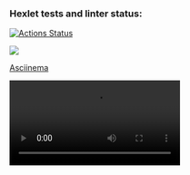 ### Hexlet tests and linter status:
[![Actions Status](https://github.com/HeybeHonest/frontend-project-44/workflows/hexlet-check/badge.svg)](https://github.com/HeybeHonest/frontend-project-44/actions)

<a href="https://codeclimate.com/github/HeybeHonest/frontend-project-44/maintainability"><img src="https://api.codeclimate.com/v1/badges/57cf25f5dc9245fab868/maintainability" /></a>

<a href="https://asciinema.org/a/DtPiRkiJTOnruud9Vts1wE2yQ">Asciinema</a>

<video src="https://asciinema.org/a/YJcsq3G9ExCpEADD644scoZ9I"></video>